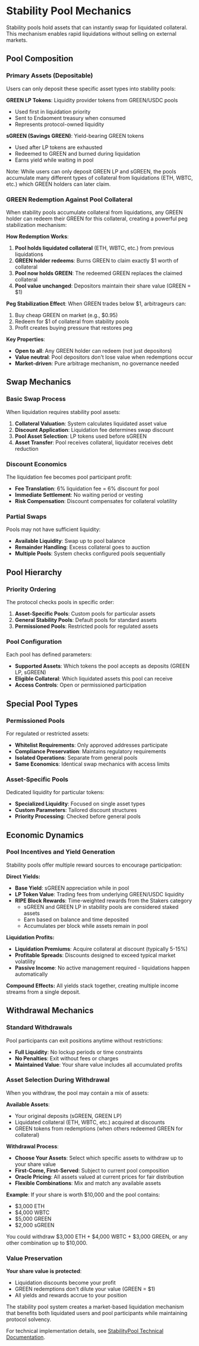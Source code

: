 # Stability Pool Mechanics

Stability pools hold assets that can instantly swap for liquidated collateral. This mechanism enables rapid liquidations without selling on external markets.

## Pool Composition

### Primary Assets (Depositable)

Users can only deposit these specific asset types into stability pools:

**GREEN LP Tokens**: Liquidity provider tokens from GREEN/USDC pools
- Used first in liquidation priority
- Sent to Endaoment treasury when consumed
- Represents protocol-owned liquidity

**sGREEN (Savings GREEN)**: Yield-bearing GREEN tokens
- Used after LP tokens are exhausted
- Redeemed to GREEN and burned during liquidation
- Earns yield while waiting in pool

Note: While users can only deposit GREEN LP and sGREEN, the pools accumulate many different types of collateral from liquidations (ETH, WBTC, etc.) which GREEN holders can later claim.

### GREEN Redemption Against Pool Collateral

When stability pools accumulate collateral from liquidations, any GREEN holder can redeem their GREEN for this collateral, creating a powerful peg stabilization mechanism:

**How Redemption Works**:
1. **Pool holds liquidated collateral** (ETH, WBTC, etc.) from previous liquidations
2. **GREEN holder redeems**: Burns GREEN to claim exactly $1 worth of collateral
3. **Pool now holds GREEN**: The redeemed GREEN replaces the claimed collateral
4. **Pool value unchanged**: Depositors maintain their share value (GREEN = $1)

**Peg Stabilization Effect**:
When GREEN trades below $1, arbitrageurs can:
1. Buy cheap GREEN on market (e.g., $0.95)
2. Redeem for $1 of collateral from stability pools
3. Profit creates buying pressure that restores peg

**Key Properties**:
- **Open to all**: Any GREEN holder can redeem (not just depositors)
- **Value neutral**: Pool depositors don't lose value when redemptions occur
- **Market-driven**: Pure arbitrage mechanism, no governance needed

## Swap Mechanics

### Basic Swap Process

When liquidation requires stability pool assets:

1. **Collateral Valuation**: System calculates liquidated asset value
2. **Discount Application**: Liquidation fee determines swap discount
3. **Pool Asset Selection**: LP tokens used before sGREEN
4. **Asset Transfer**: Pool receives collateral, liquidator receives debt reduction

### Discount Economics

The liquidation fee becomes pool participant profit:

- **Fee Translation**: 6% liquidation fee = 6% discount for pool
- **Immediate Settlement**: No waiting period or vesting
- **Risk Compensation**: Discount compensates for collateral volatility

### Partial Swaps

Pools may not have sufficient liquidity:

- **Available Liquidity**: Swap up to pool balance
- **Remainder Handling**: Excess collateral goes to auction
- **Multiple Pools**: System checks configured pools sequentially

## Pool Hierarchy

### Priority Ordering

The protocol checks pools in specific order:

1. **Asset-Specific Pools**: Custom pools for particular assets
2. **General Stability Pools**: Default pools for standard assets
3. **Permissioned Pools**: Restricted pools for regulated assets

### Pool Configuration

Each pool has defined parameters:

- **Supported Assets**: Which tokens the pool accepts as deposits (GREEN LP, sGREEN)
- **Eligible Collateral**: Which liquidated assets this pool can receive
- **Access Controls**: Open or permissioned participation

## Special Pool Types

### Permissioned Pools

For regulated or restricted assets:

- **Whitelist Requirements**: Only approved addresses participate
- **Compliance Preservation**: Maintains regulatory requirements
- **Isolated Operations**: Separate from general pools
- **Same Economics**: Identical swap mechanics with access limits

### Asset-Specific Pools

Dedicated liquidity for particular tokens:

- **Specialized Liquidity**: Focused on single asset types
- **Custom Parameters**: Tailored discount structures
- **Priority Processing**: Checked before general pools

## Economic Dynamics

### Pool Incentives and Yield Generation

Stability pools offer multiple reward sources to encourage participation:

**Direct Yields:**
- **Base Yield**: sGREEN appreciation while in pool
- **LP Token Value**: Trading fees from underlying GREEN/USDC liquidity
- **RIPE Block Rewards**: Time-weighted rewards from the Stakers category
  - sGREEN and GREEN LP in stability pools are considered staked assets
  - Earn based on balance and time deposited
  - Accumulates per block while assets remain in pool

**Liquidation Profits:**
- **Liquidation Premiums**: Acquire collateral at discount (typically 5-15%)
- **Profitable Spreads**: Discounts designed to exceed typical market volatility
- **Passive Income**: No active management required - liquidations happen automatically

**Compound Effects:** All yields stack together, creating multiple income streams from a single deposit.

## Withdrawal Mechanics

### Standard Withdrawals

Pool participants can exit positions anytime without restrictions:

- **Full Liquidity**: No lockup periods or time constraints
- **No Penalties**: Exit without fees or charges
- **Maintained Value**: Your share value includes all accumulated profits

### Asset Selection During Withdrawal

When you withdraw, the pool may contain a mix of assets:

**Available Assets**:
- Your original deposits (sGREEN, GREEN LP)
- Liquidated collateral (ETH, WBTC, etc.) acquired at discounts
- GREEN tokens from redemptions (when others redeemed GREEN for collateral)

**Withdrawal Process**:
- **Choose Your Assets**: Select which specific assets to withdraw up to your share value
- **First-Come, First-Served**: Subject to current pool composition
- **Oracle Pricing**: All assets valued at current prices for fair distribution
- **Flexible Combinations**: Mix and match any available assets

**Example**: If your share is worth $10,000 and the pool contains:
- $3,000 ETH
- $4,000 WBTC  
- $5,000 GREEN
- $2,000 sGREEN

You could withdraw $3,000 ETH + $4,000 WBTC + $3,000 GREEN, or any other combination up to $10,000.

### Value Preservation

**Your share value is protected**:
- Liquidation discounts become your profit
- GREEN redemptions don't dilute your value (GREEN = $1)
- All yields and rewards accrue to your position

The stability pool system creates a market-based liquidation mechanism that benefits both liquidated users and pool participants while maintaining protocol solvency.

For technical implementation details, see [StabilityPool Technical Documentation](technical/vaults/StabilityPool.md).